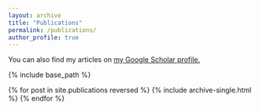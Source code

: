 ```yaml
---
layout: archive
title: "Publications"
permalink: /publications/
author_profile: true
---
```



  You can also find my articles on <u><a href="{{https://scholar.google.de/citations?user=WFuMCrcAAAAJ&hl=en&oi=ao}}">my Google Scholar profile</a>.</u>


{% include base_path %}

{% for post in site.publications reversed %}
  {% include archive-single.html %}
{% endfor %}
